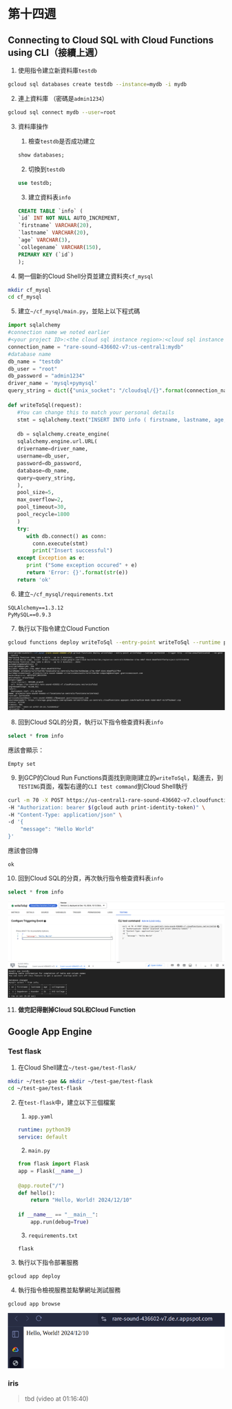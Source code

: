 # 第十四週

## Connecting to Cloud SQL with Cloud Functions using CLI（接續上週）

1. 使用指令建立新資料庫`testdb`
```bash
gcloud sql databases create testdb --instance=mydb -i mydb
```

2. 連上資料庫 （密碼是`admin1234`）
```bash
gcloud sql connect mydb --user=root
```

3. 資料庫操作
    1. 檢查`testdb`是否成功建立
    ```sql
    show databases;
    ```

    2. 切換到`testdb`
    ```sql
    use testdb;
    ```

    3. 建立資料表`info`
    ```sql
    CREATE TABLE `info` (
    `id` INT NOT NULL AUTO_INCREMENT,
    `firstname` VARCHAR(20),
    `lastname` VARCHAR(20),
    `age` VARCHAR(3),
    `collegename` VARCHAR(150),
    PRIMARY KEY (`id`)
    );
    ```
4. 開一個新的Cloud Shell分頁並建立資料夾`cf_mysql`
```bash
mkdir cf_mysql
cd cf_mysql
```

5. 建立`~/cf_mysql/main.py`，並貼上以下程式碼
```python
import sqlalchemy
#connection name we noted earlier
#<your project ID>:<the cloud sql instance region>:<cloud sql instance name>
connection_name = "rare-sound-436602-v7:us-central1:mydb"
#database name
db_name = "testdb"
db_user = "root"
db_password = "admin1234"
driver_name = 'mysql+pymysql'
query_string = dict({"unix_socket": "/cloudsql/{}".format(connection_name)})

def writeToSql(request):
   #You can change this to match your personal details
   stmt = sqlalchemy.text("INSERT INTO info ( firstname, lastname, age, collegename) values ('Sagadevan', 'Kounder', '21', 'XYZ College')")

   db = sqlalchemy.create_engine(
   sqlalchemy.engine.url.URL(
   drivername=driver_name,
   username=db_user,
   password=db_password,
   database=db_name,
   query=query_string,
   ),
   pool_size=5,
   max_overflow=2,
   pool_timeout=30,
   pool_recycle=1800
   )
   try:
      with db.connect() as conn:
        conn.execute(stmt)
        print("Insert successful")
   except Exception as e:
      print ("Some exception occured" + e)
      return 'Error: {}'.format(str(e))
   return 'ok'
```

6. 建立`~/cf_mysql/requirements.txt`
```
SQLAlchemy==1.3.12
PyMySQL==0.9.3
```

7. 執行以下指令建立Cloud Function
```bash
gcloud functions deploy writeToSql --entry-point writeToSql --runtime python310 --trigger-http --allow-unauthenticated  --no-gen2 --source .
```
![](src/linux-2024121001.png)

8. 回到Cloud SQL的分頁，執行以下指令檢查資料表`info`
```sql
select * from info
```
應該會顯示：
```
Empty set
```

9. 到GCP的Cloud Run Functions頁面找到剛剛建立的`writeToSql`，點進去，到`TESTING`頁面，複製右邊的`CLI test command`到Cloud Shell執行
```bash
curl -m 70 -X POST https://us-central1-rare-sound-436602-v7.cloudfunctions.net/writeToSql \
-H "Authorization: bearer $(gcloud auth print-identity-token)" \
-H "Content-Type: application/json" \
-d '{
    "message": "Hello World"
}'
```
應該會回傳
```
ok
```

10. 回到Cloud SQL的分頁，再次執行指令檢查資料表`info`
```sql
select * from info
```
![](src/linux-2024121002.png)

11. **做完記得刪掉Cloud SQL和Cloud Function**

## Google App Engine
### Test flask
1. 在Cloud Shell建立`~/test-gae/test-flask/`
```bash
mkdir ~/test-gae && mkdir ~/test-gae/test-flask
cd ~/test-gae/test-flask
```

2. 在`test-flask`中，建立以下三個檔案
    1. `app.yaml`
    ```yaml
    runtime: python39
    service: default
    ```

    2. `main.py`
    ```python
    from flask import Flask
    app = Flask(__name__)

    @app.route("/")
    def hello():
        return "Hello, World! 2024/12/10"

    if __name__ == "__main__":
        app.run(debug=True)
    ```

    3. `requirements.txt`
    ```
    flask
    ```

3. 執行以下指令部署服務
```
gcloud app deploy
```

4. 執行指令檢視服務並點擊網址測試服務
```
gcloud app browse
```
![](src/linux-2024121003.png)

### iris
> tbd (video at 01:16:40)
